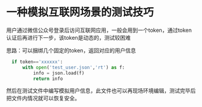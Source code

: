 
# 一种模拟互联网场景的测试技巧

用户通过微信公众号登录后访问互联网应用，一般会用到一个token，通过token认证后再进行下一步，该token是动态的，测试较困难

思路：可以捆绑几个固定的token，返回对应的用户信息

```python
  if token=='xxxxxx':
      with open('test_user.json','rt') as f:
          info = json.load(f)
          return info
```

然后在测试文件中编写模拟用户信息，此文件也可以再现场环境编辑，测试完毕后把文件内情况就可以恢复安全。


